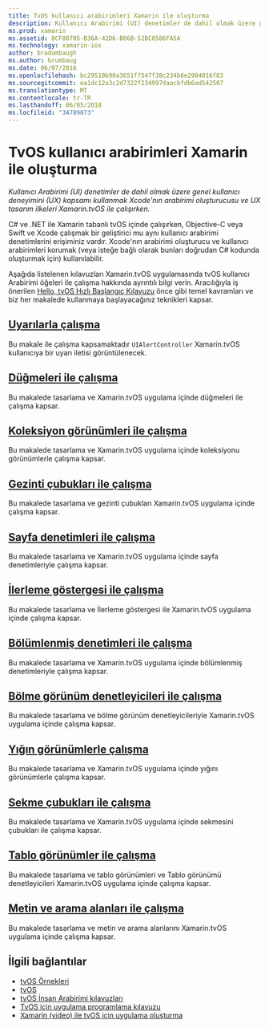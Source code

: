 ```yaml
---
title: TvOS kullanıcı arabirimleri Xamarin ile oluşturma
description: Kullanıcı Arabirimi (UI) denetimler de dahil olmak üzere genel kullanıcı deneyimini (UX) kapsamı kullanmak Xcode'nın arabirimi oluşturucusu ve UX tasarım ilkeleri Xamarin.tvOS ile çalışırken.
ms.prod: xamarin
ms.assetid: 8CF80705-B36A-42D6-B66B-52BC8586FA5A
ms.technology: xamarin-ios
author: bradumbaugh
ms.author: brumbaug
ms.date: 06/07/2016
ms.openlocfilehash: bc29510b90a3651f7547f38c234b6e2904016f83
ms.sourcegitcommit: ea1dc12a3c2d7322f234997daacbfdb6ad542507
ms.translationtype: MT
ms.contentlocale: tr-TR
ms.lasthandoff: 06/05/2018
ms.locfileid: "34789073"
---
```

# <a name="building-tvos-user-interfaces-with-xamarin"></a>TvOS kullanıcı arabirimleri Xamarin ile oluşturma

_Kullanıcı Arabirimi (UI) denetimler de dahil olmak üzere genel kullanıcı deneyimini (UX) kapsamı kullanmak Xcode'nın arabirimi oluşturucusu ve UX tasarım ilkeleri Xamarin.tvOS ile çalışırken._

C# ve .NET ile Xamarin tabanlı tvOS içinde çalışırken, Objective-C veya Swift ve Xcode çalışmak bir geliştirici mu aynı kullanıcı arabirimi denetimlerini erişiminiz vardır. Xcode'nın arabirimi oluşturucu ve kullanıcı arabirimleri korumak (veya isteğe bağlı olarak bunları doğrudan C# kodunda oluşturmak için) kullanılabilir.

Aşağıda listelenen kılavuzları Xamarin.tvOS uygulamasında tvOS kullanıcı Arabirimi öğeleri ile çalışma hakkında ayrıntılı bilgi verin. Aracılığıyla iş önerilen [Hello, tvOS Hızlı Başlangıç Kılavuzu](~/ios/tvos/get-started/hello-tvos.md) önce gibi temel kavramları ve biz her makalede kullanmaya başlayacağınız teknikleri kapsar.

## <a name="working-with-alertsiostvosuser-interfacealertsmd"></a>[Uyarılarla çalışma](~/ios/tvos/user-interface/alerts.md)

Bu makale ile çalışma kapsamaktadır `UIAlertController` Xamarin.tvOS kullanıcıya bir uyarı iletisi görüntülenecek.

## <a name="working-with-buttonsiostvosuser-interfacebuttonsmd"></a>[Düğmeleri ile çalışma](~/ios/tvos/user-interface/buttons.md)

Bu makalede tasarlama ve Xamarin.tvOS uygulama içinde düğmeleri ile çalışma kapsar.

## <a name="working-with-collection-viewsiostvosuser-interfacecollection-viewsmd"></a>[Koleksiyon görünümleri ile çalışma](~/ios/tvos/user-interface/collection-views.md)

Bu makalede tasarlama ve Xamarin.tvOS uygulama içinde koleksiyonu görünümlerle çalışma kapsar.

## <a name="working-with-navigation-barsiostvosuser-interfacenavigation-barsmd"></a>[Gezinti çubukları ile çalışma](~/ios/tvos/user-interface/navigation-bars.md)

Bu makalede tasarlama ve gezinti çubukları Xamarin.tvOS uygulama içinde çalışma kapsar.

## <a name="working-with-page-controlsiostvosuser-interfacepage-controlsmd"></a>[Sayfa denetimleri ile çalışma](~/ios/tvos/user-interface/page-controls.md)

Bu makalede tasarlama ve Xamarin.tvOS uygulama içinde sayfa denetimleriyle çalışma kapsar.

## <a name="working-with-progress-indicatorsiostvosuser-interfaceprogress-indicatorsmd"></a>[İlerleme göstergesi ile çalışma](~/ios/tvos/user-interface/progress-indicators.md)

Bu makalede tasarlama ve İlerleme göstergesi ile Xamarin.tvOS uygulama içinde çalışma kapsar.

## <a name="working-with-segmented-controlsiostvosuser-interfacesegmented-controlsmd"></a>[Bölümlenmiş denetimleri ile çalışma](~/ios/tvos/user-interface/segmented-controls.md)

Bu makalede tasarlama ve Xamarin.tvOS uygulama içinde bölümlenmiş denetimleriyle çalışma kapsar.

## <a name="working-with-split-view-controllersiostvosuser-interfacesplit-viewsmd"></a>[Bölme görünüm denetleyicileri ile çalışma](~/ios/tvos/user-interface/split-views.md)

Bu makalede tasarlama ve bölme görünüm denetleyicileriyle Xamarin.tvOS uygulama içinde çalışma kapsar.

## <a name="working-with-stack-viewsiostvosuser-interfacestacked-viewsmd"></a>[Yığın görünümlerle çalışma](~/ios/tvos/user-interface/stacked-views.md)

Bu makalede tasarlama ve Xamarin.tvOS uygulama içinde yığını görünümlerle çalışma kapsar.

## <a name="working-with-tab-barsiostvosuser-interfacetab-barsmd"></a>[Sekme çubukları ile çalışma](~/ios/tvos/user-interface/tab-bars.md)

Bu makalede tasarlama ve Xamarin.tvOS uygulama içinde sekmesini çubukları ile çalışma kapsar.

## <a name="working-with-table-viewsiostvosuser-interfacetable-viewsmd"></a>[Tablo görünümler ile çalışma](~/ios/tvos/user-interface/table-views.md)

Bu makalede tasarlama ve tablo görünümleri ve Tablo görünümü denetleyicileri Xamarin.tvOS uygulama içinde çalışma kapsar.

## <a name="working-with-text-and-search-fieldsiostvosuser-interfacetext-fields-and-searchmd"></a>[Metin ve arama alanları ile çalışma](~/ios/tvos/user-interface/text-fields-and-search.md)

Bu makalede tasarlama ve metin ve arama alanlarını Xamarin.tvOS uygulama içinde çalışma kapsar.



## <a name="related-links"></a>İlgili bağlantılar

- [tvOS Örnekleri](https://developer.xamarin.com/samples/tvos/all/)
- [tvOS](https://developer.apple.com/tvos/)
- [tvOS İnsan Arabirimi kılavuzları](https://developer.apple.com/tvos/human-interface-guidelines/)
- [TvOS için uygulama programlama kılavuzu](https://developer.apple.com/library/prerelease/tvos/documentation/General/Conceptual/AppleTV_PG/)
- [Xamarin (video) ile tvOS için uygulama oluşturma](https://university.xamarin.com/lightninglectures/tvos-with-xamarin)
